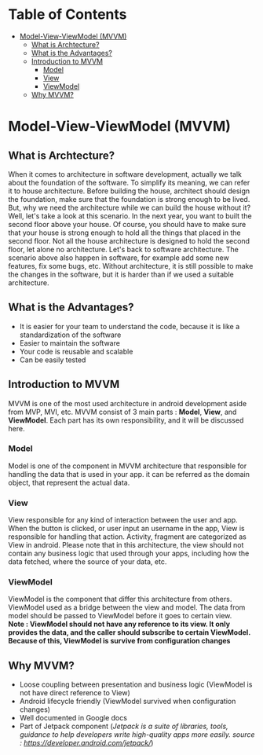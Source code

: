 <h1>Table of Contents</h1>

- [Model-View-ViewModel (MVVM)](#model-view-viewmodel-mvvm)
  - [What is Archtecture?](#what-is-archtecture)
  - [What is the Advantages?](#what-is-the-advantages)
  - [Introduction to MVVM](#introduction-to-mvvm)
    - [Model](#model)
    - [View](#view)
    - [ViewModel](#viewmodel)
  - [Why MVVM?](#why-mvvm)

# Model-View-ViewModel (MVVM)

## What is Archtecture?
When it comes to architecture in software development, actually we talk about the foundation of the software. To simplify its meaning, we can refer it to house architecture. Before building the house, architect should design the foundation, make sure that the foundation is strong enough to be lived. But, why we need the architecture while we can build the house without it? Well, let's take a look at this scenario. In the next year, you want to built the second floor above your house. Of course, you should have to make sure that your house is strong enough to hold all the things that placed in the second floor. Not all the house architecture is designed to hold the second floor, let alone no architecture.
Let's back to software architecture. The scenario above also happen in software, for example add some new features, fix some bugs, etc. Without architecture, it is still possible to make the changes in the software, but it is harder than if we used a suitable architecture.

## What is the Advantages?
- It is easier for your team to understand the code, because it is like a standardization of the software
- Easier to maintain the software
- Your code is reusable and scalable
- Can be easily tested

## Introduction to MVVM
MVVM is one of the most used architecture in android development aside from MVP, MVI, etc. MVVM consist of 3 main parts : **Model**, **View**, and **ViewModel**. Each part has its own responsibility, and it will be discussed here.

### Model
Model is one of the component in MVVM architecture that responsible for handling the data that is used in your app. it can be referred as the domain object, that represent the actual data.

### View
View responsible for any kind of interaction between the user and app. When the button is clicked, or user input an username in the app, View is responsible for handling that action. Activity, fragment are categorized as View in android. Please note that in this architecture, the view should not contain any business logic that used through your apps, including how the data fetched, where the source of your data, etc.

### ViewModel
ViewModel is the component that differ this architecture from others. ViewModel used as a bridge between the view and model. The data from model should be passed to ViewModel before it goes to certain view.
<br />
**Note : ViewModel should not have any reference to its view. It only provides the data, and the caller should subscribe to certain ViewModel. Because of this, ViewModel is survive from configuration changes**

## Why MVVM?
- Loose coupling between presentation and business logic (ViewModel is not have direct reference to View)
- Android lifecycle friendly (ViewModel survived when configuration changes)
- Well documented in Google docs
- Part of Jetpack component (_Jetpack is a suite of libraries, tools, guidance to help developers write high-quality apps more easily.
source : https://developer.android.com/jetpack/_)